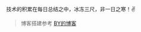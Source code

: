 技术的积累在每日总结之中，冰冻三尺，非一日之寒！✌️



> 博客搭建参考 [BY的博客](https://github.com/qiubaiying/qiubaiying.github.io/wiki/%E5%8D%9A%E5%AE%A2%E6%90%AD%E5%BB%BA%E8%AF%A6%E7%BB%86%E6%95%99%E7%A8%8B)